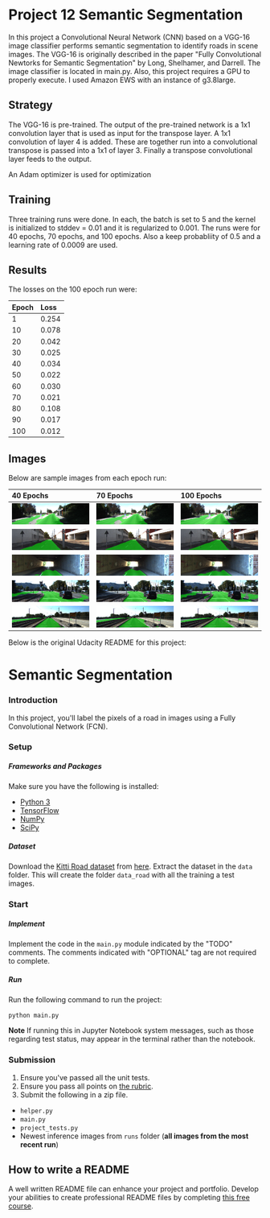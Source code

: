 # Project 12 Semantic Segmentation

In this project a Convolutional Neural Network (CNN) based on a VGG-16 image classifier performs semantic segmentation to identify roads in scene images. The VGG-16 is originally described in the paper "Fully Convolutional Newtorks for Semantic Segmentation" by Long, Shelhamer, and Darrell. The image classifier is located in main.py. Also, this project requires a GPU to properly execute. I used Amazon EWS with an instance of g3.8large.

## Strategy

  The VGG-16 is pre-trained. The output of the pre-trained network is a 1x1 convolution layer that is used as input for the transpose layer. A 1x1 convolution of layer 4 is added. These are together run into a convolutional transpose is passed into a 1x1 of layer 3. Finally a transpose convolutional layer feeds to the output.

  An Adam optimizer is used for optimization
  
## Training

  Three training runs were done. In each, the batch is set to 5 and the kernel is initialized to stddev = 0.01 and it is regularized to 0.001. The runs were for 40 epochs, 70 epochs, and 100 epochs. Also a keep probabliity of 0.5 and a learning rate of 0.0009 are used.


## Results
  
  The losses on the 100 epoch run were:
  
  |Epoch | Loss
  |:------|:-----
  |1    |0.254|
  |10   |0.078|
  |20   |0.042|
  |30   |0.025|
  |40   |0.034|
  |50   |0.022|
  |60   |0.030| 
  |70   |0.021|
  |80   |0.108|
  |90   |0.017|
  |100  |0.012|

## Images
 
  Below are sample images from each epoch run:
  
   |40 Epochs| 70 Epochs | 100 Epochs
   |:-------------------|:-------------------|:-------------------- 
|![title](40um_000028.png)|![title](70um_000028.png)|![title](100um_000028.png)|
|![title](40um_000067.png)|![title](70um_000067.png)|![title](100um_000067.png)|
|![title](40um_000093.png)|![title](70um_000093.png)|![title](100um_000093.png)|
|![title](40umm_000069.png)|![title](70umm_000069.png)|![title](100umm_000069.png)|
|![title](40uu_000079.png)|![title](70uu_000079.png)|![title](100uu_000079.png)|



Below is the original Udacity README for this project:

# Semantic Segmentation
### Introduction
In this project, you'll label the pixels of a road in images using a Fully Convolutional Network (FCN).

### Setup
##### Frameworks and Packages
Make sure you have the following is installed:
 - [Python 3](https://www.python.org/)
 - [TensorFlow](https://www.tensorflow.org/)
 - [NumPy](http://www.numpy.org/)
 - [SciPy](https://www.scipy.org/)
##### Dataset
Download the [Kitti Road dataset](http://www.cvlibs.net/datasets/kitti/eval_road.php) from [here](http://www.cvlibs.net/download.php?file=data_road.zip).  Extract the dataset in the `data` folder.  This will create the folder `data_road` with all the training a test images.

### Start
##### Implement
Implement the code in the `main.py` module indicated by the "TODO" comments.
The comments indicated with "OPTIONAL" tag are not required to complete.
##### Run
Run the following command to run the project:
```
python main.py
```
**Note** If running this in Jupyter Notebook system messages, such as those regarding test status, may appear in the terminal rather than the notebook.

### Submission
1. Ensure you've passed all the unit tests.
2. Ensure you pass all points on [the rubric](https://review.udacity.com/#!/rubrics/989/view).
3. Submit the following in a zip file.
 - `helper.py`
 - `main.py`
 - `project_tests.py`
 - Newest inference images from `runs` folder  (**all images from the most recent run**)
 
 ## How to write a README
A well written README file can enhance your project and portfolio.  Develop your abilities to create professional README files by completing [this free course](https://www.udacity.com/course/writing-readmes--ud777).
